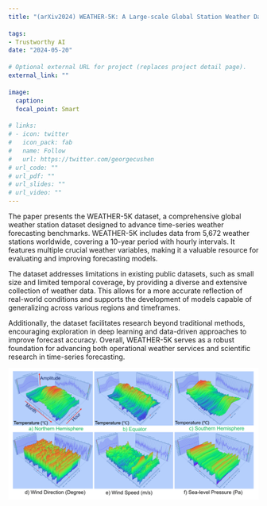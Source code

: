 ```yaml
---
title: "(arXiv2024) WEATHER-5K: A Large-scale Global Station Weather Dataset Towards Comprehensive Time-series Forecasting Benchmark"

tags:
- Trustworthy AI
date: "2024-05-20"

# Optional external URL for project (replaces project detail page).
external_link: ""

image:
  caption: 
  focal_point: Smart

# links:
# - icon: twitter
#   icon_pack: fab
#   name: Follow
#   url: https://twitter.com/georgecushen
# url_code: ""
# url_pdf: ""
# url_slides: ""
# url_video: ""
---
```


The paper presents the WEATHER-5K dataset, a comprehensive global weather station dataset designed to advance time-series weather forecasting benchmarks. WEATHER-5K includes data from 5,672 weather stations worldwide, covering a 10-year period with hourly intervals. It features multiple crucial weather variables, making it a valuable resource for evaluating and improving forecasting models.

The dataset addresses limitations in existing public datasets, such as small size and limited temporal coverage, by providing a diverse and extensive collection of weather data. This allows for a more accurate reflection of real-world conditions and supports the development of models capable of generalizing across various regions and timeframes.

Additionally, the dataset facilitates research beyond traditional methods, encouraging exploration in deep learning and data-driven approaches to improve forecast accuracy. Overall, WEATHER-5K serves as a robust foundation for advancing both operational weather services and scientific research in time-series forecasting.

![](1.png)

